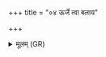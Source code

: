 +++
title = "०४ ऊर्जे त्वा बलाय"

+++
<details><summary>मूलम् (GR)</summary>

ऊर्जे त्वा बलाय त्वा-  
-ओजसे सहसे त्वा ।  
अभिभूयाय त्वा राष्ट्रभृत्याय  
पर्य् ऊहामि शतशारदाय ॥
</details>